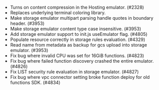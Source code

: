 - Turns on content compression in the Hosting emulator. (#2328)
- Replaces underlying terminal coloring library.
- Make storage emulator multipart parsing handle quotes in boundary header. (#3953)
- Make storage emulator content type case insensitive. (#3953)
- Add storage emulator support to init.js useEmulator flag. (#4805)
- Populate resource correctly in storage rules evaluation. (#4329)
- Read name from metadata as backup for gcs upload into storage emulator. (#3953)
- Fix bug where invalid CPU was set for 16GiB functions. (#4823)
- Fix bug where failed function discovery crashed the entire emulator. (#4826)
- Fix LIST security rule evaluation in storage emulator. (#4827)
- Fix bug where vpc connector setting broke function deploy for old functions SDK. (#4834)
 